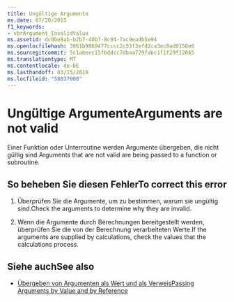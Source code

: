 ```yaml
---
title: Ungültige Argumente
ms.date: 07/20/2015
f1_keywords:
- vbrArgument_InvalidValue
ms.assetid: dc0be8ab-b2b7-40b7-8c94-7ac9eadb5e94
ms.openlocfilehash: 3961b9869477cccc2c53f3efd2ca3ec8ad0158e6
ms.sourcegitcommit: 5c1abeec15fbddcc7dbaa729fabc1f1f29f12045
ms.translationtype: MT
ms.contentlocale: de-DE
ms.lasthandoff: 03/15/2019
ms.locfileid: "58037008"
---
```

# <a name="arguments-are-not-valid"></a><span data-ttu-id="f1840-102">Ungültige Argumente</span><span class="sxs-lookup"><span data-stu-id="f1840-102">Arguments are not valid</span></span>
<span data-ttu-id="f1840-103">Einer Funktion oder Unterroutine werden Argumente übergeben, die nicht gültig sind.</span><span class="sxs-lookup"><span data-stu-id="f1840-103">Arguments that are not valid are being passed to a function or subroutine.</span></span>  
  
## <a name="to-correct-this-error"></a><span data-ttu-id="f1840-104">So beheben Sie diesen Fehler</span><span class="sxs-lookup"><span data-stu-id="f1840-104">To correct this error</span></span>  
  
1.  <span data-ttu-id="f1840-105">Überprüfen Sie die Argumente, um zu bestimmen, warum sie ungültig sind.</span><span class="sxs-lookup"><span data-stu-id="f1840-105">Check the arguments to determine why they are invalid.</span></span>  
  
2.  <span data-ttu-id="f1840-106">Wenn die Argumente durch Berechnungen bereitgestellt werden, überprüfen Sie die von der Berechnung verarbeiteten Werte.</span><span class="sxs-lookup"><span data-stu-id="f1840-106">If the arguments are supplied by calculations, check the values that the calculations process.</span></span>  
  
## <a name="see-also"></a><span data-ttu-id="f1840-107">Siehe auch</span><span class="sxs-lookup"><span data-stu-id="f1840-107">See also</span></span>

- [<span data-ttu-id="f1840-108">Übergeben von Argumenten als Wert und als Verweis</span><span class="sxs-lookup"><span data-stu-id="f1840-108">Passing Arguments by Value and by Reference</span></span>](../../visual-basic/programming-guide/language-features/procedures/passing-arguments-by-value-and-by-reference.md)
